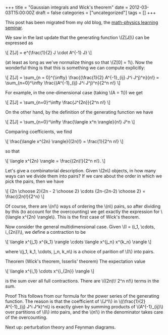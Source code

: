 +++
title = "Gaussian integrals and Wick's theorem"
date = 2012-03-03T15:00:00Z
draft = false
categories = ["uncategorized"]
tags = []
+++

This post has been migrated from my old blog, the
[math-physics learning seminar](https://mathphysseminar.blogspot.com/).


We saw in the last update that the generating function \\(Z[J]\\) can be expressed
as

\\[ Z[J] = e^{\frac{1}{2} J \cdot A^{-1} J} \\]

(at least as long as we've normalize things so that \\(Z[0] = 1\\). Now the
wonderful thing is that this is something we can compute explicitly:

\\[ Z[J] = \sum\_{n = 0}^{\infty} \frac{(\frac{1}{2} A^{-1}\_{ij} J^i J^j)^n}{n!} = \sum_{n=0}^\infty \frac{(A^{-1}\_{ij} J^i J^j)^n}{2^n n!} \\]


For example, in the one-dimensional case (taking \\(A = 1\\)) we get

\\[ Z[J] = \sum_{n=0}^\infty \frac{J^{2n}}{2^n n!} \\]

On the other hand, by the definition of the generating function we have

\\[ Z[J] = \sum_{n=0}^\infty \frac{\langle x^n \rangle}{n!} J^n \\]

Comparing coefficients, we find

\\[ \frac{\langle x^{2n} \rangle}{(2n)!} = \frac{1}{2^n n!} \\]

so that

\\[ \langle x^{2n} \rangle = \frac{(2n)!}{2^n n!}. \\]

Let's give a combinatorial description. Given \\(2n\\) objects, in how many ways can we divide them into pairs? If we care about the order in which we pick the pairs, then we have

\\[ {2n \choose 2}{2n - 2 \choose 2} \cdots {2n-(2n-2) \choose 2} = \frac{(2n)!}{2^n} \\]

Of course, there are \\(n!\\) ways of ordering the \\(n\\) pairs, so after dividing by this (to account for the overcounting) we get exactly the expression for \\(\langle x^{2n} \rangle\\). This is the first case of Wick's theorem.


Now consider the general multidimensional case. Given \\(I = (i_1, \cdots, i_{2n})\\), we define a contraction to be

\\[ \langle x^{j_1} x^{k_1} \rangle \cdots \langle x^{j_n} x^{k_n} \rangle \\]

where \\(j_1, k_1, \cdots, j_n, k_n\\) is a choice of parition of \\(I\\) into pairs.


Theorem (Wick's theorem, Isserlis' theorem) The expectation value

\\[ \langle x^{i_1} \cdots x^{i_{2n}} \rangle \\]

is the sum over all full contractions. There are \\((2n)!/ 2^n n!\\) terms in the sum.


Proof This follows from our formula for the power series of the generating
function. The reason is that the coefficient of  \\(J^I\\) in
\\((\frac{1}{2} A^{-1}\_{ij} J^i J^k)^n\\) is exactly given by summing products
of \\(A^{-1}\_{ij}\\) over partitions of \\(I\\) into pairs, and the \\(n!\\) in the
denominator takes care of the overcounting.

Next up: perturbation theory and Feynman diagrams.